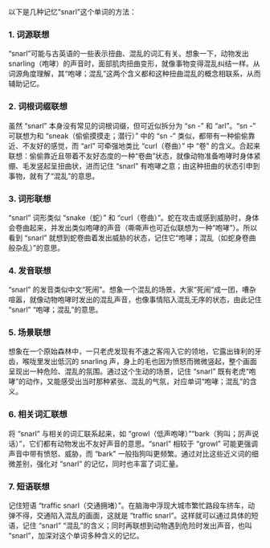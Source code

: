 以下是几种记忆“snarl”这个单词的方法：

### 1. 词源联想
“snarl”可能与古英语的一些表示扭曲、混乱的词汇有关。想象一下，动物发出 snarling（咆哮）的声音时，面部肌肉扭曲变形，就像事物变得混乱纠结一样。从词源角度理解，其“咆哮；混乱”这两个含义都和这种扭曲混乱的概念相联系，从而辅助记忆。

### 2. 词根词缀联想
虽然 “snarl” 本身没有常见的词根词缀，但可近似拆分为 “sn -” 和 “arl”。“sn -” 可联想为和 “sneak（偷偷摸摸走；潜行）” 中的 “sn -” 类似，都带有一种偷偷靠近、不友好的感觉，而 “arl” 可牵强地类比 “curl（卷曲）” 中 “卷” 的含义。合起来联想：偷偷靠近且带着不友好态度的一种“卷曲”状态，就像动物准备咆哮时身体紧绷、毛发竖起呈扭曲状，进而记住 “snarl” 有咆哮之意；由这种扭曲的状态引申到事物，就有了“混乱”的意思。

### 3. 词形联想
“snarl” 词形类似 “snake（蛇）” 和 “curl（卷曲）”。蛇在攻击或感到威胁时，身体会卷曲起来，并发出类似咆哮的声音（嘶嘶声也可近似联想为一种“咆哮”）。所以看到 “snarl” 就想到蛇卷曲着发出威胁的状态，记住它“咆哮；混乱（如蛇身卷曲般杂乱）”的意思。

### 4. 发音联想
“snarl” 的发音类似中文“死闹”。想象一个混乱的场景，大家“死闹”成一团，嘈杂喧嚣，就像动物咆哮时发出的混乱声音，也像事情陷入混乱无序的状态，由此记住 “snarl” “咆哮；混乱”的意思。

### 5. 场景联想
想象在一个原始森林中，一只老虎发现有不速之客闯入它的领地，它露出锋利的牙齿，喉咙里发出低沉的 snarling 声，身上的毛也因为愤怒而微微竖起，整个画面呈现出一种危险、混乱的氛围。通过这个生动的场景，记住 “snarl” 既有老虎“咆哮”的动作，又能感受出当时那种紧张、混乱的气氛，对应单词“咆哮；混乱”的含义。

### 6. 相关词汇联想
将 “snarl” 与相关的词汇联系起来，如 “growl（低声咆哮）”“bark（狗叫；厉声说话）”，它们都有动物发出不友好声音的意思。“snarl” 相较于 “growl” 可能更强调声音中带有愤怒、威胁，而 “bark” 一般指狗叫更频繁。通过对比这些近义词的细微差别，强化对 “snarl” 的记忆，同时也丰富了词汇量。

### 7. 短语联想
记住短语 “traffic snarl（交通拥堵）”。在脑海中浮现大城市繁忙路段车挤车，动弹不得，交通陷入混乱的画面，这就是 “traffic snarl”。这样就可以通过具体的短语，记住 “snarl” “混乱”的含义；同时再联想到动物遇到危险时发出声音，也叫 “snarl”，加深对这个单词多种含义的记忆。 